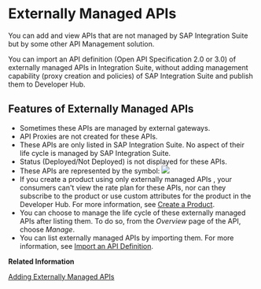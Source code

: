 <!-- loio848015dfbb704293aec771ff84a21072 -->

# Externally Managed APIs

You can add and view APIs that are not managed by SAP Integration Suite but by some other API Management solution.

You can import an API definition \(Open API Specification 2.0 or 3.0\) of externally managed APIs in Integration Suite, without adding management capability \(proxy creation and policies\) of SAP Integration Suite and publish them to Developer Hub.



<a name="loio848015dfbb704293aec771ff84a21072__section_ql1_fyb_mnb"/>

## Features of Externally Managed APIs

-   Sometimes these APIs are managed by external gateways.
-   API Proxies are not created for these APIs.
-   These APIs are only listed in SAP Integration Suite. No aspect of their life cycle is managed by SAP Integration Suite.
-   Status \(Deployed/Not Deployed\) is not displayed for these APIs.
-   These APIs are represented by the symbol: ![](images/External_API_94e5ac7.png)
-   If you create a product using only externally managed APIs , your consumers can't view the rate plan for these APIs, nor can they subscribe to the product or use custom attributes for the product in the Developer Hub. For more information, see [Create a Product](create-a-product-d769622.md).
-   You can choose to manage the life cycle of these externally managed APIs after listing them. To do so, from the *Overview* page of the API, choose *Manage*.
-   You can list externally managed APIs by importing them. For more information, see [Import an API Definition](import-an-api-definition-9342a93.md).

**Related Information**  


[Adding Externally Managed APIs](adding-externally-managed-apis-523ff94.md "To add an externally managed API, you must import the API definition of an externally managed API in Integration Suite.")

